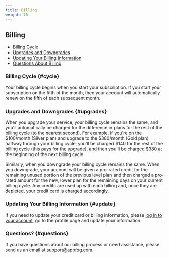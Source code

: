 ```yaml
---
title: Billing
weight: 70
---
```


## Billing

* [Billing Cycle](#cycle)
* [Upgrades and Downgrades](#upgrades)
* [Updating Your Billing Information](#update)
* [Questions About Billing](#questions)

### Billing Cycle {#cycle}

Your billing cycle begins when you start your subscription. If you start your subscription on the fifth of the month, then your account will automatically renew on the fifth of each subsequent month.

### Upgrades and Downgrades {#upgrades}

When you upgrade your service, your billing cycle remains the same, and you'll automatically be charged for the difference in plans for the rest of the billing cycle (to the nearest second). For example, if you're on the $100/month (Silver plan) and upgrade to the $380/month (Gold plan) halfway through your billing cycle, you'll be charged $140 for the rest of the billing cycle (this pays for the upgrade), and then you'll be charged $380 at the beginning of the next billing cycle.

Similarly, when you downgrade your billing cycle remains the same. When you downgrade, your account will be given a pro-rated credit for the remaining unused portion of the previous level plan and then charged a pro-rated amount for the new, lower plan for the remaining days on your current billing cycle. Any credits are used up with each billing and, once they are depleted, your credit card is charged accordingly.

### Updating Your Billing Information {#update}

If you need to update your credit card or billing information, please [log in to your account](https://console.appfog.com/login), go to the profile page and update your information.

### Questions? {#questions}

If you have questions about our billing process or need assistance, please send us an email at [support@appfog.com](mailto:support@appfog.com).

